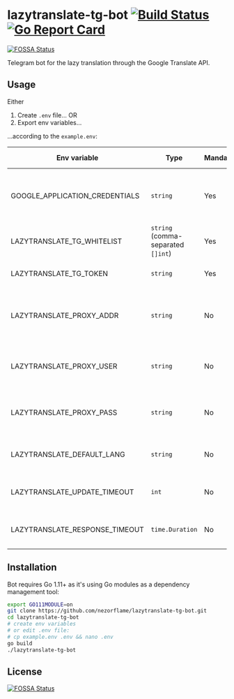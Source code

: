 # lazytranslate-tg-bot [![Build Status](https://travis-ci.org/nezorflame/lazytranslate-tg-bot.svg?branch=master)](https://travis-ci.org/nezorflame/lazytranslate-tg-bot) [![Go Report Card](https://goreportcard.com/badge/github.com/nezorflame/lazytranslate-tg-bot)](https://goreportcard.com/report/github.com/nezorflame/lazytranslate-tg-bot)
[![FOSSA Status](https://app.fossa.io/api/projects/git%2Bgithub.com%2Fnezorflame%2Flazytranslate-tg-bot.svg?type=shield)](https://app.fossa.io/projects/git%2Bgithub.com%2Fnezorflame%2Flazytranslate-tg-bot?ref=badge_shield)

Telegram bot for the lazy translation through the Google Translate API.

## Usage

Either

1. Create `.env` file... OR
2. Export env variables...

...according to the `example.env`:

| Env variable | Type | Mandatory | Default value | Description |
| - | - | - | - | - |
| GOOGLE_APPLICATION_CREDENTIALS | `string` | Yes | - | Google Translate API credentials, see more [here](https://cloud.google.com/translate/docs/) |
| LAZYTRANSLATE_TG_WHITELIST | `string` (comma-separated `[]int`) | Yes | - | List of Telegram user IDs |
| LAZYTRANSLATE_TG_TOKEN | `string` | Yes | - | Your Telegram bot token |
| LAZYTRANSLATE_PROXY_ADDR | `string` | No | - | Proxy address URL (skipped if URL is empty) |
| LAZYTRANSLATE_PROXY_USER | `string` | No | - | Proxy username (required if URL is not empty) |
| LAZYTRANSLATE_PROXY_PASS | `string` | No | - | Proxy password (required if URL is not empty) |
| LAZYTRANSLATE_DEFAULT_LANG | `string` | No | 'en' | Default language for translations |
| LAZYTRANSLATE_UPDATE_TIMEOUT | `int` | No | 60 | Timeout for Telegram updates (in seconds) |
| LAZYTRANSLATE_RESPONSE_TIMEOUT | `time.Duration` | No | '1m' | Context timeout (for bot operations) |

## Installation

Bot requires Go 1.11+ as it's using Go modules as a dependency management tool:

```bash
export GO111MODULE=on
git clone https://github.com/nezorflame/lazytranslate-tg-bot.git
cd lazytranslate-tg-bot
# create env variables
# or edit .env file:
# cp example.env .env && nano .env
go build
./lazytranslate-tg-bot
```


## License
[![FOSSA Status](https://app.fossa.io/api/projects/git%2Bgithub.com%2Fnezorflame%2Flazytranslate-tg-bot.svg?type=large)](https://app.fossa.io/projects/git%2Bgithub.com%2Fnezorflame%2Flazytranslate-tg-bot?ref=badge_large)